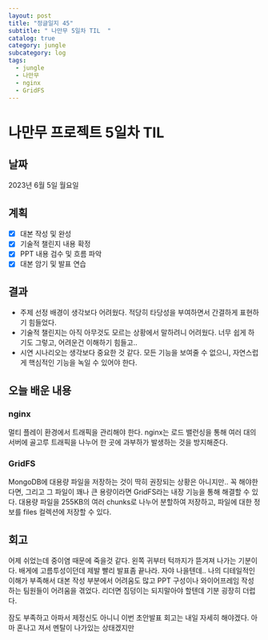 ```yaml
---
layout: post
title: "정글일지 45"
subtitle: " 나만무 5일차 TIL  "
catalog: true
category: jungle
subcategory: log
tags:
  - jungle
  - 나만무
  - nginx
  - GridFS
---
```


# 나만무 프로젝트 5일차 TIL

## 날짜

2023년 6월 5일 월요일

## 계획

- [x] 대본 작성 및 완성
- [x] 기술적 챌린지 내용 확정
- [x] PPT 내용 검수 및 흐름 파악
- [x] 대본 암기 및 발표 연습

## 결과

- 주제 선정 배경이 생각보다 어려웠다. 적당히 타당성을 부여하면서 간결하게 표현하기 힘들었다.
- 기술적 챌린지는 아직 아무것도 모르는 상황에서 말하려니 어려웠다. 너무 쉽게 하기도 그렇고, 어려운건 이해하기 힘들고..
- 시연 시나리오는 생각보다 중요한 것 같다. 모든 기능을 보여줄 수 없으니, 자연스럽게 핵심적인 기능을 녹일 수 있어야 한다.

## 오늘 배운 내용

### nginx

멀티 플레이 환경에서 트래픽을 관리해야 한다. nginx는 로드 밸런싱을 통해 여러 대의 서버에 골고루 트래픽을 나누어 한 곳에 과부하가 발생하는 것을 방지해준다.

### GridFS

MongoDB에 대용량 파일을 저장하는 것이 딱히 권장되는 상황은 아니지만.. 꼭 해야한다면, 그리고 그 파일이 꽤나 큰 용량이라면 GridFS라는 내장 기능을 통해 해결할 수 있다. 대용량 파일을 255KB의 여러 chunks로 나누어 분할하여 저장하고, 파일에 대한 정보를 files 컬렉션에 저장할 수 있다.

## 회고

어제 쉬었는데 중이염 때문에 죽을것 같다. 왼쪽 귀부터 턱까지가 뜯겨져 나가는 기분이다. 배게에 고름투성이던데 제발 빨리 발표좀 끝나라. 자야 나을텐데.. 나의 디테일적인 이해가 부족해서 대본 작성 부분에서 어려움도 많고 PPT 구성이나 와이어프레임 작성하는 팀원들이 어려움을 겪었다. 리더면 짐덩이는 되지말아야 할텐데 기분 굉장히 더럽다.

잠도 부족하고 아파서 제정신도 아니니 이번 초안발표 회고는 내일 자세히 해야겠다. 아마 혼나고 져서 멘탈이 나가있는 상태겠지만
